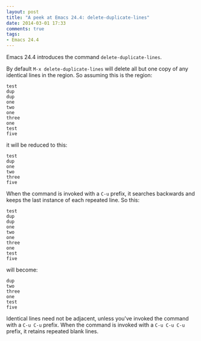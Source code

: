 ```yaml
---
layout: post
title: "A peek at Emacs 24.4: delete-duplicate-lines"
date: 2014-03-01 17:33
comments: true
tags:
- Emacs 24.4
---
```


Emacs 24.4 introduces the command `delete-duplicate-lines`.

By default `M-x delete-duplicate-lines` will delete all but one copy
of any identical lines in the region. So assuming this is the region:

```
test
dup
dup
one
two
one
three
one
test
five
```

it will be reduced to this:

```
test
dup
one
two
three
five
```

When the command is invoked with a `C-u` prefix, it searches backwards
and keeps the last instance of each repeated line. So this:

```
test
dup
dup
one
two
one
three
one
test
five
```

will become:

```
dup
two
three
one
test
five
```

Identical lines need not be adjacent, unless you've invoked the
command with a `C-u C-u` prefix.  When the command is invoked with a
`C-u C-u C-u` prefix, it retains repeated blank lines.
